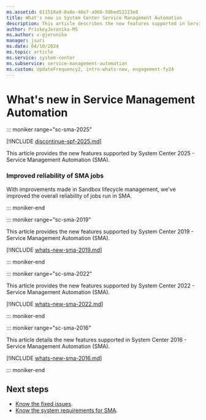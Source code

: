 ```yaml
---
ms.assetid: 611518a9-0a8e-48e7-a966-50bed52223e8
title: What's new in System Center Service Management Automation
description: This article describes the new features supported in Service Management Automation.
author: PriskeyJeronika-MS
ms.author: v-gjeronika
manager: jsuri
ms.date: 04/10/2024
ms.topic: article
ms.service: system-center
ms.subservice: service-management-automation
ms.custom: UpdateFrequency2, intro-whats-new, engagement-fy24
---
```



# What's new in Service Management Automation

::: moniker range="sc-sma-2025"

[!INCLUDE [discontinue-spf-2025.md](../includes/discontinue-spf-2025.md)]

This article provides the new features supported by System Center 2025 - Service Management Automation (SMA).

### Improved reliability of SMA jobs

With improvements made in Sandbox lifecycle management, we've improved the overall reliability of jobs run in SMA.

::: moniker-end

::: moniker range="sc-sma-2019"

This article provides the new features supported by System Center 2019 - Service Management Automation (SMA).

[!INCLUDE [whats-new-sma-2019.md](../includes/whats-new-sma-2019.md)]

::: moniker-end

::: moniker range="sc-sma-2022"

This article provides the new features supported by System Center 2022 - Service Management Automation (SMA).

[!INCLUDE [whats-new-sma-2022.md](../includes/whats-new-sma-2022.md)]

::: moniker-end


::: moniker range="sc-sma-2016"

This article details the new features supported in System Center 2016 - Service Management Automation (SMA).

[!INCLUDE [whats-new-sma-2016.md](../includes/whats-new-sma-2016.md)]

::: moniker-end

## Next steps

- [Know the fixed issues](./release-notes-sma.md).
- [Know the system requirements for SMA](../sma/system-requirements-sma.md).